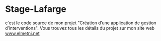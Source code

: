 # Stage-Lafarge
c'est le code source de mon projet "Création d’une application de gestion d’interventions".
Vous trouvez tous les détails du projet sur mon site web www.elmetni.net
